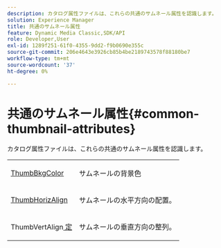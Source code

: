 ```yaml
---
description: カタログ属性ファイルは、これらの共通のサムネール属性を認識します。
solution: Experience Manager
title: 共通のサムネール属性
feature: Dynamic Media Classic,SDK/API
role: Developer,User
exl-id: 1289f251-61f0-4355-9dd2-f9b0690e355c
source-git-commit: 206e4643e3926cb85b4be2189743578f88180be7
workflow-type: tm+mt
source-wordcount: '37'
ht-degree: 0%

---
```


# 共通のサムネール属性{#common-thumbnail-attributes}

カタログ属性ファイルは、これらの共通のサムネール属性を認識します。

<table id="simpletable_D10CFB19EA674FE4808D384C9498170F"> 
 <tr class="strow"> 
  <td class="stentry"> <p><span class="codeph"> <a href="../../../../../../is-api/image-catalog/image-serving-api-ref/c-image-catalog-reference/c-attributes-reference/r-thumbbkgcolor.md#reference-8e38088e79a54446a9106d0b93c9b31e" type="reference" format="dita" scope="local"> ThumbBkgColor</a></span> </p></td> 
  <td class="stentry"> <p>サムネールの背景色 </p></td> 
 </tr> 
 <tr class="strow"> 
  <td class="stentry"> <p><span class="codeph"> <a href="../../../../../../is-api/image-catalog/image-serving-api-ref/c-image-catalog-reference/c-attributes-reference/r-thumbhorizalign.md#reference-0ae8b88669df4769a9053b22aca33691" type="reference" format="dita" scope="local"> ThumbHorizAlign</a></span> </p></td> 
  <td class="stentry"> <p>サムネールの水平方向の配置。 </p></td> 
 </tr> 
 <tr class="strow"> 
  <td class="stentry"> <p>ThumbVertAlign<a href="../../../../../../is-api/image-catalog/image-serving-api-ref/c-image-catalog-reference/c-attributes-reference/r-thumbvertalign.md#reference-d47c6b34588c4855b04ad134e472f04f" type="reference" format="dita" scope="local"><span class="codeph"> 定 </a></span> </p></td> 
  <td class="stentry"> <p>サムネールの垂直方向の整列。 </p></td> 
 </tr> 
</table>
